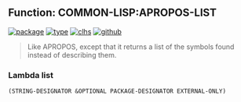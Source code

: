 ## Function: COMMON-LISP:APROPOS-LIST
[![package](https://img.shields.io/badge/Package-COMMON--LISP-5f9ea0.svg?style=social&colorA=999999)](../) [![type](https://img.shields.io/badge/Type-Function-5f9ea0.svg?style=social&colorA=999999)](../#function) [![clhs](https://img.shields.io/badge/CLHS-APROPOS--LIST-5f9ea0.svg?style=social&colorA=999999)](http://www.lispworks.com/documentation/HyperSpec/Body/f_apropo.htm) [![github](https://img.shields.io/badge/GitHub-View_the_source-5f9ea0.svg?style=social&colorA=999999&logo=github)](https://github.com/sbcl/sbcl/blob/master/src/code/target-package.lisp/) 

> Like APROPOS, except that it returns a list of the symbols found instead
> of describing them.

### Lambda list
```
(STRING-DESIGNATOR &OPTIONAL PACKAGE-DESIGNATOR EXTERNAL-ONLY)
```
